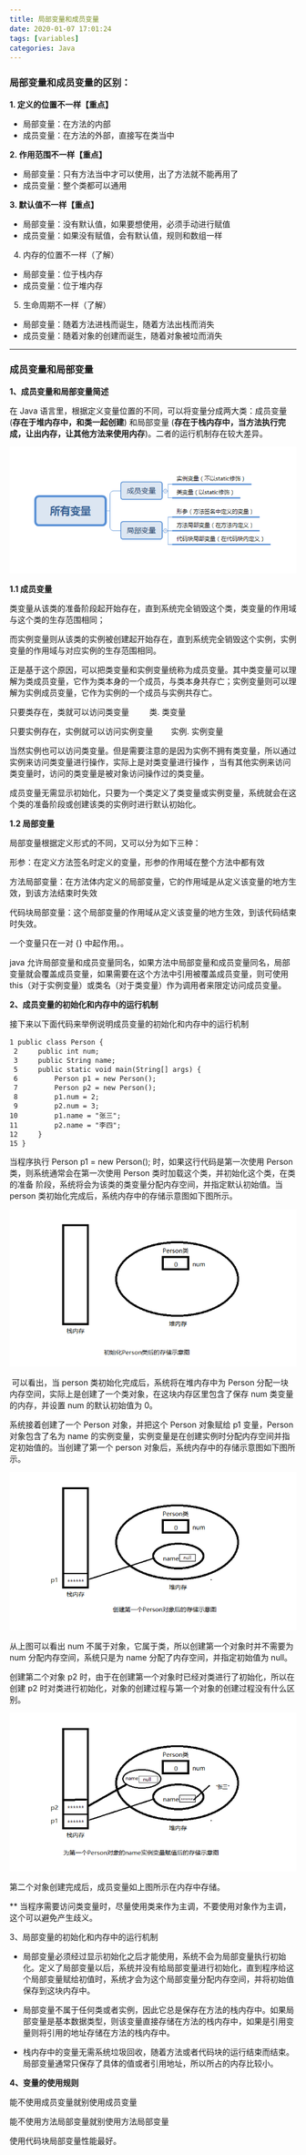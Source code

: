 ```yaml
---
title: 局部变量和成员变量
date: 2020-01-07 17:01:24
tags: [variables]
categories: Java
---
```

### 局部变量和成员变量的区别：
<!--more-->
**1. 定义的位置不一样【重点】**

*   局部变量：在方法的内部
*   成员变量：在方法的外部，直接写在类当中

**2. 作用范围不一样【重点】**

*   局部变量：只有方法当中才可以使用，出了方法就不能再用了
*   成员变量：整个类都可以通用

**3. 默认值不一样【重点】**

*   局部变量：没有默认值，如果要想使用，必须手动进行赋值
*   成员变量：如果没有赋值，会有默认值，规则和数组一样

4. 内存的位置不一样（了解）

*   局部变量：位于栈内存
*   成员变量：位于堆内存

5. 生命周期不一样（了解）

*   局部变量：随着方法进栈而诞生，随着方法出栈而消失
*   成员变量：随着对象的创建而诞生，随着对象被垃而消失

---
### 成员变量和局部变量
**1、成员变量和局部变量简述**

在 Java 语言里，根据定义变量位置的不同，可以将变量分成两大类：成员变量 (**存在于堆内存中，和类一起创建**) 和局部变量 (**存在于栈内存中，当方法执行完成，让出内存，让其他方法来使用内存**)。二者的运行机制存在较大差异。

![](Java成员变量和局部变量/0.png)

**1.1 成员变量**

类变量从该类的准备阶段起开始存在，直到系统完全销毁这个类，类变量的作用域与这个类的生存范围相同；

而实例变量则从该类的实例被创建起开始存在，直到系统完全销毁这个实例，实例变量的作用域与对应实例的生存范围相同。

正是基于这个原因，可以把类变量和实例变量统称为成员变量。其中类变量可以理解为类成员变量，它作为类本身的一个成员，与类本身共存亡；实例变量则可以理解为实例成员变量，它作为实例的一个成员与实例共存亡。

只要类存在，类就可以访问类变量         类. 类变量

只要实例存在，实例就可以访问实例变量        实例. 实例变量

当然实例也可以访问类变量。但是需要注意的是因为实例不拥有类变量，所以通过实例来访问类变量进行操作，实际上是对类变量进行操作 ，当有其他实例来访问类变量时，访问的类变量是被对象访问操作过的类变量。

成员变量无需显示初始化，只要为一个类定义了类变量或实例变量，系统就会在这个类的准备阶段或创建该类的实例时进行默认初始化。

**1.2 局部变量**

局部变量根据定义形式的不同，又可以分为如下三种：

形参：在定义方法签名时定义的变量，形参的作用域在整个方法中都有效

方法局部变量：在方法体内定义的局部变量，它的作用域是从定义该变量的地方生效，到该方法结束时失效

代码块局部变量：这个局部变量的作用域从定义该变量的地方生效，到该代码结束时失效。

一个变量只在一对 {} 中起作用。。

java 允许局部变量和成员变量同名，如果方法中局部变量和成员变量同名，局部变量就会覆盖成员变量，如果需要在这个方法中引用被覆盖成员变量，则可使用 this（对于实例变量）或类名（对于类变量）作为调用者来限定访问成员变量。

**2、成员变量的初始化和内存中的运行机制**

接下来以下面代码来举例说明成员变量的初始化和内存中的运行机制


```
1 public class Person {
 2     public int num;
 3     public String name;
 5     public static void main(String[] args) {
 6         Person p1 = new Person();
 7         Person p2 = new Person();
 8         p1.num = 2;
 9         p2.num = 3;
10         p1.name = "张三";
11         p2.name = "李四";
12     }
15 }
```


当程序执行 Person p1 = new Person(); 时，如果这行代码是第一次使用 Person 类，则系统通常会在第一次使用 Person 类时加载这个类，并初始化这个类，在类的准备 阶段，系统将会为该类的类变量分配内存空间，并指定默认初始值。当 person 类初始化完成后，系统内存中的存储示意图如下图所示。

![](Java成员变量和局部变量/1.png)

 可以看出，当 person 类初始化完成后，系统将在堆内存中为 Person 分配一块内存空间，实际上是创建了一个类对象，在这块内存区里包含了保存 num 类变量的内存，并设置 num 的默认初始值为 0。

系统接着创建了一个 Person 对象，并把这个 Person 对象赋给 p1 变量，Person 对象包含了名为 name 的实例变量，实例变量是在创建实例时分配内存空间并指定初始值的。当创建了第一个 person 对象后，系统内存中的存储示意图如下图所示。

![](Java成员变量和局部变量/2.png)

从上图可以看出 num 不属于对象，它属于类，所以创建第一个对象时并不需要为 num 分配内存空间，系统只是为 name 分配了内存空间，并指定初始值为 null。

创建第二个对象 p2 时，由于在创建第一个对象时已经对类进行了初始化，所以在创建 p2 时对类进行初始化，对象的创建过程与第一个对象的创建过程没有什么区别。

![](Java成员变量和局部变量/3.png)

第二个对象创建完成后，成员变量如上图所示在内存中存储。

** 当程序需要访问类变量时，尽量使用类来作为主调，不要使用对象作为主调，这个可以避免产生歧义。

3、局部变量的初始化和内存中的运行机制

* 局部变量必须经过显示初始化之后才能使用，系统不会为局部变量执行初始化。定义了局部变量以后，系统并没有给局部变量进行初始化，直到程序给这个局部变量赋给初值时，系统才会为这个局部变量分配内存空间，并将初始值保存到这块内存中。

* 局部变量不属于任何类或者实例，因此它总是保存在方法的栈内存中。如果局部变量是基本数据类型，则该变量直接存储在方法的栈内存中，如果是引用变量则将引用的地址存储在方法的栈内存中。

* 栈内存中的变量无需系统垃圾回收，随着方法或者代码块的运行结束而结束。局部变量通常只保存了具体的值或者引用地址，所以所占的内存比较小。

**4、变量的使用规则**

能不使用成员变量就别使用成员变量

能不使用方法局部变量就别使用方法局部变量

使用代码块局部变量性能最好。
